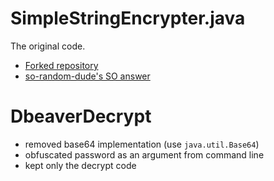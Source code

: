 # SimpleStringEncrypter.java

The original code.

- [Forked repository](https://github.com/so-random-dude/dbeaver-password-retriever)
- [so-random-dude's SO answer](https://stackoverflow.com/questions/39928401/recover-db-password-stored-in-my-dbeaver-connection/39928445#39928445)


# DbeaverDecrypt

- removed base64 implementation (use `java.util.Base64`)
- obfuscated password as an argument from command line
- kept only the decrypt code


